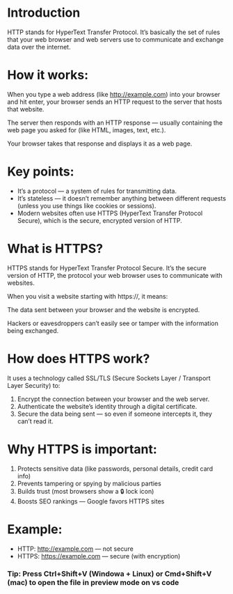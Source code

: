 # Introduction

HTTP stands for HyperText Transfer Protocol.
It’s basically the set of rules that your web browser and web servers use to communicate and exchange data over the internet.

# How it works:

When you type a web address (like http://example.com) into your browser and hit enter, your browser sends an HTTP request to the server that hosts that website.

The server then responds with an HTTP response — usually containing the web page you asked for (like HTML, images, text, etc.).

Your browser takes that response and displays it as a web page.

# Key points:

- It’s a protocol — a system of rules for transmitting data.
- It’s stateless — it doesn’t remember anything between different requests (unless you use things like cookies or sessions).
- Modern websites often use HTTPS (HyperText Transfer Protocol Secure), which is the secure, encrypted version of HTTP.

# What is HTTPS?

HTTPS stands for HyperText Transfer Protocol Secure.
It’s the secure version of HTTP, the protocol your web browser uses to communicate with websites.

When you visit a website starting with https://, it means:

The data sent between your browser and the website is encrypted.

Hackers or eavesdroppers can’t easily see or tamper with the information being exchanged.

# How does HTTPS work?

It uses a technology called SSL/TLS (Secure Sockets Layer / Transport Layer Security) to:

1. Encrypt the connection between your browser and the web server.
2. Authenticate the website’s identity through a digital certificate.
3. Secure the data being sent — so even if someone intercepts it, they can’t read it.

# Why HTTPS is important:

1. Protects sensitive data (like passwords, personal details, credit card info)
2. Prevents tampering or spying by malicious parties
3. Builds trust (most browsers show a 🔒 lock icon)
4. Boosts SEO rankings — Google favors HTTPS sites

# Example:

- HTTP: http://example.com — not secure
- HTTPS: https://example.com — secure (with encryption)

### Tip: Press Ctrl+Shift+V (Windowa + Linux) or Cmd+Shift+V (mac) to open the file in preview mode on vs code
